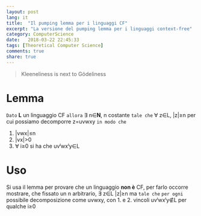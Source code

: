 ```yaml
---
layout: post
lang: it
title:  "Il pumping lemma per i linguaggi CF"
excerpt: "La versione del pumping lemma per i linguaggi context-free"
category: ComputerScience
date:   2018-03-22 22:45:33
tags: [Theoretical Computer Science]
comments: true
share: true
---
```


> Kleeneliness is next to Gödeliness 


# Lemma 
`Dato` **L** un linguaggio CF `allora` &exist; n&isin;**N**, 
n costante `tale che` &forall; z&isin;L, \|z\|&ge;n per cui possiamo decomporre z=uvwxy `in modo che`
1. \|vwx\|&le;n
2. \|vx\|>0
3. &forall; i&ge;0 si ha che uv&#8305;wx&#8305;y&isin;L

# Uso
Si usa il lemma per provare che un linguaggio **non è** CF, per farlo occorre mostrare, che fissato un n
arbitrario, &exist; z&isin;L \|z\|&ge;n ma `tale che` `per ogni` possibile decomposizione come uvwxy, con 1. e 2. vincoli uv&#8305;wx&#8305;y&notin;L per qualche i&ge;0

